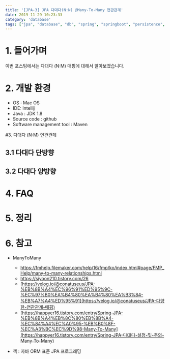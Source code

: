 ```yaml
---
title: '[JPA-3] JPA 다대다(N:N) @Many-To-Many 연관관계'
date: 2019-11-29 10:23:33
category: 'database'
tags: ["jpa", "database", "db", "spring", "springboot", "persistence", "ManyToMany", "mapping", "데이터베이스", "스프링", "스프링부트", "연관관계", "단방향", "양방향", "다대다"]
---
```


# 1. 들어가며

이번 포스팅에서는 다대다 (N:M) 매핑에 대해서 알아보겠습니다. 

# 2. 개발 환경

* OS : Mac OS
* IDE: Intellij
* Java : JDK 1.8
* Source code : github
* Software management tool : Maven

#3. 다대다 (N:M) 연관관계

## 3.1 다대다 단방향



## 3.2 다대다 양방향

# 4. FAQ

# 5. 정리

# 6. 참고


* ManyToMany

  * https://fmhelp.filemaker.com/help/16/fmp/ko/index.html#page/FMP_Help/many-to-many-relationships.html
  * https://siyoon210.tistory.com/26
  * [https://velog.io/@conatuseus/JPA-%EB%8B%A4%EC%96%91%ED%95%9C-%EC%97%B0%EA%B4%80%EA%B4%80%EA%B3%84-%EB%A7%A4%ED%95%91](https://velog.io/@conatuseus/JPA-다양한-연관관계-매핑)
  * [https://happyer16.tistory.com/entry/Spring-JPA-%EB%8B%A4%EB%8C%80%EB%8B%A4-%EC%84%A4%EC%A0%95-%EB%B0%8F-%EC%A3%BC%EC%9D%98-Many-To-Many](https://happyer16.tistory.com/entry/Spring-JPA-다대다-설정-및-주의-Many-To-Many)
* 책 : 자바 ORM 표준 JPA 프로그래밍
